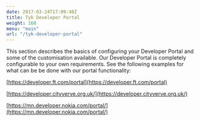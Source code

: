 ```yaml
---
date: 2017-03-24T17:09:48Z
title: Tyk Developer Portal
weight: 160
menu: "main"
url: "/tyk-developer-portal"
---
```


This section describes the basics of configuring your Developer Portal and some of the customisation available. Our Developer Portal is completely configurable to your own requirements. See the following examples for what can be be done with our portal functionality:

[https://developer.ft.com/portal](https://developer.ft.com/portal)

[https://developer.cityverve.org.uk/](https://developer.cityverve.org.uk/)

[https://mn.developer.nokia.com/portal/](https://mn.developer.nokia.com/portal/)

